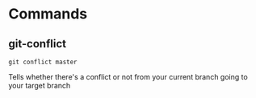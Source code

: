 # Commands

## git-conflict
`git conflict master`

Tells whether there's a conflict or not from your current branch going to your target branch
